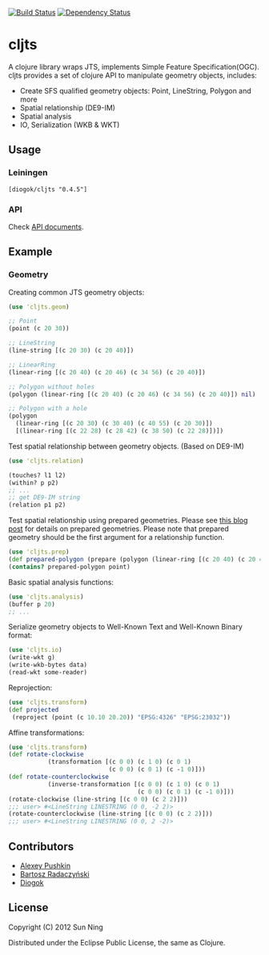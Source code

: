 [![Build Status](https://secure.travis-ci.org/diogok/cljts.png)](http://travis-ci.org/diogok/cljts) 
[![Dependency Status](https://www.versioneye.com/user/projects/53fbb5fce09da390480006c7/badge.png)](https://www.versioneye.com/user/projects/53fbb5fce09da390480006c7)

# cljts

A clojure library wraps JTS, implements Simple Feature
Specification(OGC).
cljts provides a set of clojure API to manipulate geometry objects,
includes:

* Create SFS qualified geometry objects: Point, LineString, Polygon
  and more
* Spatial relationship (DE9-IM)
* Spatial analysis
* IO, Serialization (WKB & WKT)

## Usage

### Leiningen 

    [diogok/cljts "0.4.5"]

### API

Check [API documents](http://sunng87.github.com/cljts/).

## Example

### Geometry

Creating common JTS geometry objects:

```clojure
(use 'cljts.geom)

;; Point
(point (c 20 30))

;; LineString
(line-string [(c 20 30) (c 20 40)])

;; LinearRing
(linear-ring [(c 20 40) (c 20 46) (c 34 56) (c 20 40)])

;; Polygon without holes
(polygon (linear-ring [(c 20 40) (c 20 46) (c 34 56) (c 20 40)]) nil)

;; Polygon with a hole
(polygon 
  (linear-ring [(c 20 30) (c 30 40) (c 40 55) (c 20 30)])
  [(linear-ring [(c 22 28) (c 28 42) (c 38 50) (c 22 28)])])
```

Test spatial relationship between geometry objects. (Based on DE9-IM)

```clojure
(use 'cljts.relation)

(touches? l1 l2)
(within? p p2)
;; ...
;; get DE9-IM string
(relation p1 p2)

```

Test spatial relationship using prepared geometries. Please see
[this blog post](http://lin-ear-th-inking.blogspot.com/2007/08/preparedgeometry-efficient-batch.html)
for details on prepared geometries. Please note that prepared geometry
should be the first argument for a relationship function.

```clojure
(use 'cljts.prep)
(def prepared-polygon (prepare (polygon (linear-ring [(c 20 40) (c 20 46) (c 34 56) (c 20 40)]) nil)))
(contains? prepared-polygon point)

```

Basic spatial analysis functions:

```clojure
(use 'cljts.analysis)
(buffer p 20)
;; ...
```

Serialize geometry objects to Well-Known Text and Well-Known Binary format:

```clojure
(use 'cljts.io)
(write-wkt g)
(write-wkb-bytes data)
(read-wkt some-reader)
```

Reprojection:

```clojure
(use 'cljts.transform)
(def projected
 (reproject (point (c 10.10 20.20)) "EPSG:4326" "EPSG:23032"))
```

Affine transformations:

```clojure
(use 'cljts.transform)
(def rotate-clockwise
           (transformation [(c 0 0) (c 1 0) (c 0 1)
                            (c 0 0) (c 0 1) (c -1 0)]))
(def rotate-counterclockwise
           (inverse-transformation [(c 0 0) (c 1 0) (c 0 1)
                                    (c 0 0) (c 0 1) (c -1 0)]))
(rotate-clockwise (line-string [(c 0 0) (c 2 2)]))
;;; user> #<LineString LINESTRING (0 0, -2 2)>
(rotate-counterclockwise (line-string [(c 0 0) (c 2 2)]))
;;; user> #<LineString LINESTRING (0 0, 2 -2)>

```

## Contributors

* [Alexey Pushkin](https://github.com/bapehbe)
* [Bartosz Radaczyński](https://github.com/radaczynski)
* [Diogok](https://github.com/diogok)

## License

Copyright (C) 2012 Sun Ning

Distributed under the Eclipse Public License, the same as Clojure.
